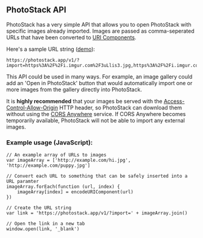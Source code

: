 ## PhotoStack API

PhotoStack has a very simple API that allows you to open PhotoStack with specific images already imported. Images are passed as comma-seperated URLs that have been converted to [URI Components](https://developer.mozilla.org/en-US/docs/Web/JavaScript/Reference/Global_Objects/encodeURIComponent).

Here's a sample URL string ([demo](https://photostack.app/v1/?import=https%3A%2F%2Fi.imgur.com%2F3uLlis3.jpg,https%3A%2F%2Fi.imgur.com%2FAX14LIl.jpg,https%3A%2F%2Fi.imgur.com%2F5YxHV1I.jpg)):

```
https://photostack.app/v1/?import=https%3A%2F%2Fi.imgur.com%2F3uLlis3.jpg,https%3A%2F%2Fi.imgur.com%2FAX14LIl.jpg,https%3A%2F%2Fi.imgur.com%2F5YxHV1I.jpg
```

This API could be used in many ways. For example, an image gallery could add an 'Open in PhotoStack' button that would automatically import one or more images from the gallery directly into PhotoStack.

It is **highly recommended** that your images be served with the [Access-Control-Allow-Origin](https://developer.mozilla.org/en-US/docs/Web/HTTP/Headers/Access-Control-Allow-Origin) HTTP header, so PhotoStack can download them without using the [CORS Anywhere](https://cors-anywhere.herokuapp.com/) service. If CORS Anywhere becomes temporarily available, PhotoStack will not be able to import any external images.

### Example usage (JavaScript):

```
// An example array of URLs to images
var imageArray = ['http://example.com/hi.jpg', 'http://example.com/puppy.jpg']

// Convert each URL to something that can be safely inserted into a URL paramter
imageArray.forEach(function (url, index) {
    imageArray[index] = encodeURIComponent(url)
})

// Create the URL string
var link = 'https://photostack.app/v1/?import=' + imageArray.join()

// Open the link in a new tab
window.open(link, '_blank')
```